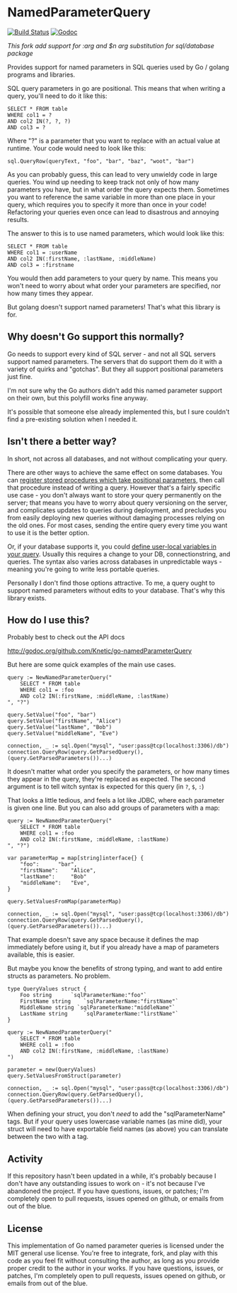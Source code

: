 NamedParameterQuery
====

[![Build Status](https://travis-ci.org/Knetic/go-namedParameterQuery.svg?branch=master)](https://travis-ci.org/Knetic/go-namedParameterQuery)
[![Godoc](https://godoc.org/github.com/Knetic/go-namedParameterQuery?status.png)](https://godoc.org/github.com/Knetic/go-namedParameterQuery)

*This fork add support for :arg and $n arg substitution for sql/database package*

Provides support for named parameters in SQL queries used by Go / golang programs and libraries.

SQL query parameters in go are positional. This means that
when writing a query, you'll need to do it like this:

	SELECT * FROM table
	WHERE col1 = ?
	AND col2 IN(?, ?, ?)
	AND col3 = ?

Where "?" is a parameter that you want to replace with an actual value at runtime.
Your code would need to look like this:

	sql.QueryRow(queryText, "foo", "bar", "baz", "woot", "bar")

As you can probably guess, this can lead to very unwieldy code in large queries.
You wind up needing to keep track not only of how many parameters you have, but in what
order the query expects them. Sometimes you want to reference the same variable in more than one place in your query, which requires you to specify it more than once in your code! Refactoring your queries even once can lead to disastrous
and annoying results.

The answer to this is to use named parameters, which would look like this:

	SELECT * FROM table
	WHERE col1 = :userName
	AND col2 IN(:firstName, :lastName, :middleName)
	AND col3 = :firstname

You would then add parameters to your query by name. This means you won't need to worry about what order your parameters are specified, nor how many times they appear.

But golang doesn't support named parameters! That's what this library is for.

Why doesn't Go support this normally?
--

Go needs to support every kind of SQL server - and not all SQL servers
support named parameters.
The servers that do support them do it with a variety of quirks and "gotchas".
But they all support positional parameters just fine.

I'm not sure why the Go authors didn't add this named parameter support
on their own, but this polyfill works fine anyway.

It's possible that someone else already implemented this, but I sure couldn't find
a pre-existing solution when I needed it.

Isn't there a better way?
--

In short, not across all databases, and not without complicating your query.

There are other ways to achieve the same effect on some databases. You can [register stored procedures which take positional parameters](http://www.mysqltutorial.org/stored-procedures-parameters.aspx), then call that procedure instead of writing a query. However that's a fairly specific use case - you don't always want to store your query permanently on the server; that means you have to worry about query versioning on the server, and complicates updates to queries during deployment, and precludes you from easily deploying new queries without damaging processes relying on the old ones. For most cases, sending the entire query every time you want to use it is the better option.

Or, if your database supports it, you could [define user-local variables in your query](http://stackoverflow.com/questions/5154246/mysql-connector-j-allow-user-variables). Usually this requires a change to your DB, connectionstring, and queries. The syntax also varies across databases in unpredictable ways - meaning you're going to write less portable queries.

Personally I don't find those options attractive. To me, a query ought to support named parameters without edits to your database. That's why this library exists.

How do I use this?
--

Probably best to check out the API docs

http://godoc.org/github.com/Knetic/go-namedParameterQuery

But here are some quick examples of the main use cases.

	query := NewNamedParameterQuery("
		SELECT * FROM table
		WHERE col1 = :foo
		AND col2 IN(:firstName, :middleName, :lastName)
	", "?")

	query.SetValue("foo", "bar")
	query.SetValue("firstName", "Alice")
	query.SetValue("lastName", "Bob")
	query.SetValue("middleName", "Eve")

	connection, _ := sql.Open("mysql", "user:pass@tcp(localhost:3306)/db")
	connection.QueryRow(query.GetParsedQuery(), (query.GetParsedParameters())...)

It doesn't matter what order you specify the parameters, or how many times they appear in the query,
they're replaced as expected. The second argument is to tell witch syntax is expected for this query (in `?`, `$`, `:`)

That looks a little tedious, and feels a lot like JDBC, where each parameter is given one line.
But you can also add groups of parameters with a map:

	query := NewNamedParameterQuery("
		SELECT * FROM table
		WHERE col1 = :foo
		AND col2 IN(:firstName, :middleName, :lastName)
	", "?")

	var parameterMap = map[string]interface{} {
		"foo": 		"bar",
		"firstName": 	"Alice",
		"lastName": 	"Bob"
		"middleName": 	"Eve",
	}

	query.SetValuesFromMap(parameterMap)

	connection, _ := sql.Open("mysql", "user:pass@tcp(localhost:3306)/db")
	connection.QueryRow(query.GetParsedQuery(), (query.GetParsedParameters())...)

That example doesn't save any space because it defines the map immediately before using it,
but if you already have a map of parameters available, this is easier.

But maybe you know the benefits of strong typing, and want to add entire structs as parameters.
No problem.

	type QueryValues struct {
		Foo string		`sqlParameterName:"foo"`
		FirstName string 	`sqlParameterName:"firstName"`
		MiddleName string `sqlParameterName:"middleName"`
		LastName string 	`sqlParameterName:"lirstName"`
	}

	query := NewNamedParameterQuery("
		SELECT * FROM table
		WHERE col1 = :foo
		AND col2 IN(:firstName, :middleName, :lastName)
	")

	parameter = new(QueryValues)
	query.SetValuesFromStruct(parameter)

	connection, _ := sql.Open("mysql", "user:pass@tcp(localhost:3306)/db")
	connection.QueryRow(query.GetParsedQuery(), (query.GetParsedParameters())...)

When defining your struct, you don't *need* to add the "sqlParameterName" tags.
But if your query uses lowercase variable names (as mine did), your struct
will need to have exportable field names (as above) you can translate between the two
with a tag.

Activity
--

If this repository hasn't been updated in a while, it's probably because I don't have any outstanding issues to work on - it's not because I've abandoned the project. If you have questions, issues, or patches; I'm completely open to pull requests, issues opened on github, or emails from out of the blue.

License
--

This implementation of Go named parameter queries is licensed under the MIT general use license. You're free to integrate, fork, and play with this code as you feel fit without consulting the author, as long as you provide proper credit to the author in your works. If you have questions, issues, or patches, I'm completely open to pull requests, issues opened on github, or emails from out of the blue.
